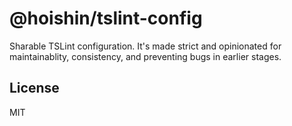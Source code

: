 # @hoishin/tslint-config

Sharable TSLint configuration. It's made strict and opinionated for maintainablity, consistency, and preventing bugs in earlier stages.

## License

MIT
